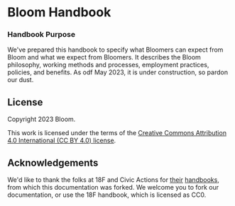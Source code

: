 # Bloom Handbook

### <a name="purpose"></a>Handbook Purpose

We've prepared this handbook to specify what Bloomers can expect from Bloom and what we expect from Bloomers. It describes the Bloom philosophy, working methods and processes, employment practices, policies, and benefits. As odf May 2023, it is under construction, so pardon our dust.

## License

Copyright 2023 Bloom.

This work is licensed under the terms of the [Creative Commons Attribution 4.0 International (CC BY 4.0) license](LICENSE.md).

## Acknowledgements

We'd like to thank the folks at 18F and Civic Actions for [their](https://github.com/18F/handbook) [handbooks](https://github.com/CivicActions/handbook), from which this documentation was forked. We welcome you to fork our documentation, or use the 18F handbook, which is licensed as CC0.
